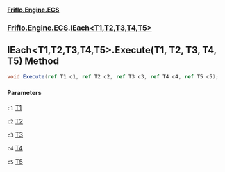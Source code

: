 #### [Friflo.Engine.ECS](index.md 'index')
### [Friflo.Engine.ECS](Friflo.Engine.ECS.md 'Friflo.Engine.ECS').[IEach&lt;T1,T2,T3,T4,T5&gt;](IEach_T1,T2,T3,T4,T5_.md 'Friflo.Engine.ECS.IEach<T1,T2,T3,T4,T5>')

## IEach<T1,T2,T3,T4,T5>.Execute(T1, T2, T3, T4, T5) Method

```csharp
void Execute(ref T1 c1, ref T2 c2, ref T3 c3, ref T4 c4, ref T5 c5);
```
#### Parameters

<a name='Friflo.Engine.ECS.IEach_T1,T2,T3,T4,T5_.Execute(T1,T2,T3,T4,T5).c1'></a>

`c1` [T1](IEach_T1,T2,T3,T4,T5_.md#Friflo.Engine.ECS.IEach_T1,T2,T3,T4,T5_.T1 'Friflo.Engine.ECS.IEach<T1,T2,T3,T4,T5>.T1')

<a name='Friflo.Engine.ECS.IEach_T1,T2,T3,T4,T5_.Execute(T1,T2,T3,T4,T5).c2'></a>

`c2` [T2](IEach_T1,T2,T3,T4,T5_.md#Friflo.Engine.ECS.IEach_T1,T2,T3,T4,T5_.T2 'Friflo.Engine.ECS.IEach<T1,T2,T3,T4,T5>.T2')

<a name='Friflo.Engine.ECS.IEach_T1,T2,T3,T4,T5_.Execute(T1,T2,T3,T4,T5).c3'></a>

`c3` [T3](IEach_T1,T2,T3,T4,T5_.md#Friflo.Engine.ECS.IEach_T1,T2,T3,T4,T5_.T3 'Friflo.Engine.ECS.IEach<T1,T2,T3,T4,T5>.T3')

<a name='Friflo.Engine.ECS.IEach_T1,T2,T3,T4,T5_.Execute(T1,T2,T3,T4,T5).c4'></a>

`c4` [T4](IEach_T1,T2,T3,T4,T5_.md#Friflo.Engine.ECS.IEach_T1,T2,T3,T4,T5_.T4 'Friflo.Engine.ECS.IEach<T1,T2,T3,T4,T5>.T4')

<a name='Friflo.Engine.ECS.IEach_T1,T2,T3,T4,T5_.Execute(T1,T2,T3,T4,T5).c5'></a>

`c5` [T5](IEach_T1,T2,T3,T4,T5_.md#Friflo.Engine.ECS.IEach_T1,T2,T3,T4,T5_.T5 'Friflo.Engine.ECS.IEach<T1,T2,T3,T4,T5>.T5')